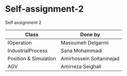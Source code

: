 # Self-assignment-2
Self assignment 2

| Class  | Done by |
|--------|---------|
| IOperation | Masoumeh Delgarmi |
| IndustrialProcess | Sana Mohammadi |
| Position & Simulation | Amirhossein Soltaninejad |
| AGV | Amirreza Seighali |
